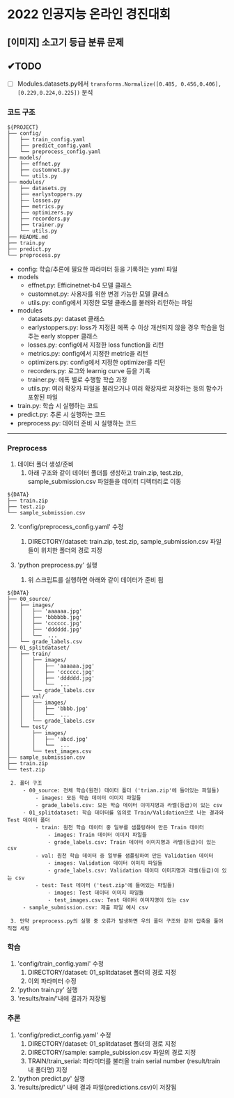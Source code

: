 # 2022 인공지능 온라인 경진대회
## [이미지] 소고기 등급 분류 문제

## ✔TODO
- [ ] Modules.datasets.py에서 ```transforms.Normalize([0.485, 0.456,0.406],[0.229,0.224,0.225])``` 분석


### 코드 구조

```
${PROJECT}
├── config/
│   ├── train_config.yaml
│   ├── predict_config.yaml
│   └── preprocess_config.yaml
├── models/
│   ├── effnet.py
│   ├── customnet.py
│   └── utils.py
├── modules/
│   ├── datasets.py
│   ├── earlystoppers.py
│   ├── losses.py
│   ├── metrics.py
│   ├── optimizers.py
│   ├── recorders.py
│   ├── trainer.py
│   └── utils.py
├── README.md
├── train.py
├── predict.py
└── preprocess.py
```

- config: 학습/추론에 필요한 파라미터 등을 기록하는 yaml 파일
- models
    - effnet.py: Efficinetnet-b4 모델 클래스
    - customnet.py: 사용자를 위한 변경 가능한 모델 클래스
    - utils.py: config에서 지정한 모델 클래스를 불러와 리턴하는 파일
- modules
    - datasets.py: dataset 클래스
    - earlystoppers.py: loss가 지정된 에폭 수 이상 개선되지 않을 경우 학습을 멈추는 early stopper 클래스
    - losses.py: config에서 지정한 loss function을 리턴
    - metrics.py: config에서 지정한 metric을 리턴
    - optimizers.py: config에서 지정한 optimizer를 리턴
    - recorders.py: 로그와 learnig curve 등을 기록
    - trainer.py: 에폭 별로 수행할 학습 과정
    - utils.py: 여러 확장자 파일을 불러오거나 여러 확장자로 저장하는 등의 함수가 포함된 파일
- train.py: 학습 시 실행하는 코드
- predict.py: 추론 시 실행하는 코드
- preprocess.py: 데이터 준비 시 실행하는 코드


---

### Preprocess

1. 데이터 폴더 생성/준비
    1. 아래 구조와 같이 데이터 폴더를 생성하고 train.zip, test.zip, sample_submission.csv 파일들을 데이터 디렉터리로 이동
```
${DATA}
├── train.zip
├── test.zip
└── sample_submission.csv
```
2. 'config/preprocess_config.yaml' 수정
    1. DIRECTORY/dataset: train.zip, test.zip, sample_submission.csv 파일들이 위치한 폴더의 경로 지정

3. 'python preprocess.py' 실행
    1. 위 스크립트를 실행하면 아래와 같이 데이터가 준비 됨
```
${DATA}
├── 00_source/
│   ├── images/
│   │   ├── 'aaaaaa.jpg'
│   │   ├── 'bbbbbb.jpg'
│   │   ├── 'cccccc.jpg'
│   │   ├── 'dddddd.jpg'
│   │   └──  ...
│   └── grade_labels.csv
├── 01_splitdataset/
│   ├── train/
│   │   ├── images/
│   │   │   ├── 'aaaaaa.jpg'
│   │   │   ├── 'cccccc.jpg'
│   │   │   ├── 'dddddd.jpg'
│   │   │   └──  ...
│   │   └── grade_labels.csv
│   ├── val/
│   │   ├── images/
│   │   │   ├── 'bbbb.jpg'
│   │   │   └──  ...
│   │   └── grade_labels.csv
│   └── test/
│       ├── images/
│       │   ├── 'abcd.jpg'
│       │   └──  ...
│       └── test_images.csv
├── sample_submission.csv
├── train.zip
└── test.zip
```
     2. 폴더 구조
         - 00_source: 전체 학습(원천) 데이터 폴더 ('trian.zip'에 들어있는 파일들)
             - images: 모든 학습 데이터 이미지 파일들
             - grade_labels.csv: 모든 학습 데이터 이미지명과 라벨(등급)이 있는 csv
         - 01_splitdataset: 학습 데이터를 임의로 Train/Validation으로 나눈 결과와 Test 데이터 폴더
             - train: 원천 학습 데이터 중 일부를 샘플링하여 만든 Train 데이터
                 - images: Train 데이터 이미지 파일들
                 - grade_labels.csv: Train 데이터 이미지명과 라벨(등급)이 있는 csv
             - val: 원천 학습 데이터 중 일부를 샘플링하여 만든 Validation 데이터
                 - images: Validation 데이터 이미지 파일들
                 - grade_labels.csv: Validation 데이터 이미지명과 라벨(등급)이 있는 csv
             - test: Test 데이터 ('test.zip'에 들어있는 파일들)
                 - images: Test 데이터 이미지 파일들
                 - test_images.csv: Test 데이터 이미지명이 있는 csv
         - sample_submission.csv: 제출 파일 예시 csv

     3. 만약 preprocess.py의 실행 중 오류가 발생하면 우의 폴더 구조와 같이 압축을 풀어 직접 세팅

     

### 학습

1. 'config/train_config.yaml' 수정
    1. DIRECTORY/dataset: 01_splitdataset 폴더의 경로 지정
    2. 이외 파라미터 수정
2. 'python train.py' 실행
3. 'results/train/'내에 결과가 저장됨


### 추론

1. 'config/predict_config.yaml' 수정
    1. DIRECTORY/dataset: 01_splitdataset 폴더의 경로 지정
    2. DIRECTORY/sample: sample_subission.csv 파일의 경로 지정
    3. TRAIN/train_serial: 파라미터를 불러올 train serial number (result/train 내 폴더명) 지정
2. 'python predict.py' 실행
3. 'results/predict/' 내에 결과 파일(predictions.csv)이 저장됨
    
